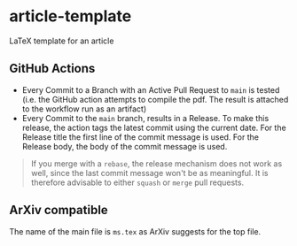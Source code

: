 # article-template

LaTeX template for an article

## GitHub Actions

- Every Commit to a Branch with an Active Pull Request to `main` is tested (i.e.
the GitHub action attempts to compile the pdf. The result is attached to the
workflow run as an artifact)
- Every Commit to the `main` branch, results in a Release. To make this release,
the action tags the latest commit using the current date. For the Release title
the first line of the commit message is used. For the Release body, the body
of the commit message is used.

> If you merge with a `rebase`, the release mechanism does not work as well,
since the last commit message won't be as meaningful. It is therefore advisable
to either `squash` or `merge` pull requests.

## ArXiv compatible

The name of the main file is `ms.tex` as ArXiv suggests for the top file.